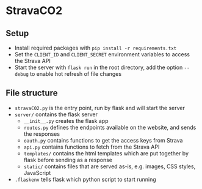 # StravaCO2

## Setup
- Install required packages with `pip install -r requirements.txt`
- Set the `CLIENT_ID` and `CLIENT_SECRET` environment variables to access the Strava API
- Start the server with `flask run` in the root directory, add the option `--debug` to enable hot refresh of file changes

## File structure
- `stravaC02.py` is the entry point, run by flask and will start the server
- `server/` contains the flask server
	- `__init__.py` creates the flask app
	- `routes.py` defines the endpoints available on the website, and sends the responses
	- `oauth.py` contains functions to get the access keys from Strava
	- `api.py` contains functions to fetch from the Strava API
	- `templates/` contains the html templates which are put together by flask before sending as a response
	- `static/` contains files that are served as-is, e.g. images, CSS styles, JavaScript
- `.flaskenv` tells flask which python script to start running
